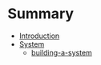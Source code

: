 # Summary

* [Introduction](README.md)
* [System](system.md)
    * [building-a-system](building-a-system.md)

